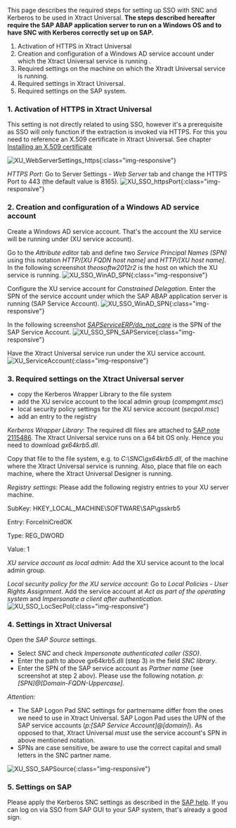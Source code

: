 This page describes the required steps for setting up SSO with SNC and Kerberos to be used in Xtract Universal.
**The steps described hereafter require the SAP ABAP application server to run on a Windows OS and to have SNC with Kerberos correctly set up on SAP.**


1. Activation of HTTPS in Xtract Universal 
2. Creation and configuration of a Windows AD service account under which the Xtract Universal service is running .
3. Required settings on the machine on which the Xtradt Universal service is running.
4. Required settings in Xtract Universal.
5. Required settings on the SAP system.


### 1. Activation of HTTPS in Xtract Universal

This setting is not directly related to using SSO, however it's a prerequisite as SSO will only function if the extraction is invoked via HTTPS. For this you need to reference an X.509 certificate in Xtract Universal. See chapter [Installing an X.509 certificate](../../security/install-x.509-Certificate) 

![XU_WebServerSettings_https](/img/content/XU_Server_Settings_Webserver_HTTPS.png){:class="img-responsive"}


*HTTPS Port*: Go to Server Settings - *Web Server* tab and change the HTTPS Port to 443 (the default value is 8165).
![XU_SSO_httpsPort](/img/content/XU_SSO_HTTPS_Port.png){:class="img-responsive"}


### 2. Creation and configuration of a Windows AD service account

Create a Windows AD service account. That's the account the XU service will be running under (XU service account).

Go to the *Attribute editor* tab and define two *Service Principal Names (SPN)* using this notation *HTTP/[XU FQDN host name]* and *HTTP/[XU host name]*. In the following screenshot *theosoftw2012r2* is the host on which the XU service is running.
![XU_SSO_WinAD_SPN](/img/content/XU_SSO_WinAD_SPN.png){:class="img-responsive"}

Configure the XU service account for *Constrained Delegation*. Enter the SPN of the service account under which the SAP ABAP application server is running (SAP Service Account).
![XU_SSO_WinAD_SPN](/img/content/XU_SSO_WinAD_Delegation.png){:class="img-responsive"}


In the following screenshot [*SAPServiceERP/do_not_care*](https://help.sap.com/viewer/e815bb97839a4d83be6c4fca48ee5777/7.5.9/DE-DE/440ebb40b9920d1be10000000a114a6b.html) is the SPN of the SAP Service Account.
![XU_SSO_SPN_SAPService](/img/content/XU_SSO_SPN_SAPService.png){:class="img-responsive"}



Have the Xtract Universal service run under the XU service account.
![XU_ServiceAccount](/img/content/XU_Service_Account.png){:class="img-responsive"}


### 3. Required settings on the Xtract Universal server

* copy the Kerberos Wrapper Library to the file system
* add the XU service account to the local admin group (*compmgmt.msc*)
* local security policy settings for the XU service account  (*secpol.msc*)
* add an entry to the registry


*Kerberos Wrapper Library*: The required dll files are attached to [SAP note 2115486](https://launchpad.support.sap.com/#/notes/2115486). The Xtract Universal service runs on a 64 bit OS only. Hence you need to download *gx64krb5.dll*.

Copy that file to the file system, e.g. to *C:\SNC\gx64krb5.dll*, of the machine where the Xtract Universal service is running.
Also, place that file on each machine, where the Xtract Universal Designer is running.  

*Registry settings*: Please add the following registry entries to your XU server machine.


SubKey:  HKEY_LOCAL_MACHINE\SOFTWARE\SAP\gsskrb5

Entry:   ForceIniCredOK

Type:    REG_DWORD

Value:   1


*XU service account as local admin*: Add the XU service acount to the local admin group.

*Local security policy for the XU service account*: Go to *Local Policies* - *User Rights Assignment*. Add the service account at *Act as part of the operating system* and *Impersonate a client after authentication*. 
![XU_SSO_LocSecPol](/img/content/XU_SSO_LocSecPol.png){:class="img-responsive"}


### 4. Settings in Xtract Universal

Open the *SAP Source* settings.
* Select *SNC* and check *Impersonate authenticated caller (SSO)*.
* Enter the path to above gx64krb5.dll (step 3) in the field  *SNC library*.
* Enter the SPN of the SAP service account as *Partner name* (see screenshot at step 2 abov). Please use the following notation. *p:[SPN]@[Domain-FQDN-Uppercase]*.  

*Attention:* 
* The SAP Logon Pad SNC settings for  partnername differ from the ones we need to use in Xtract Universal. SAP Logon Pad uses the UPN of the SAP service accounts (*p:[SAP Service Account]@[domain]*).  As opposed to that, Xtract Universal *must* use the service account's SPN in above mentioned notation.
* SPNs are case sensitive, be aware to use the correct capital and small letters in the SNC partner name.


![XU_SSO_SAPSource](/img/content/XU_SSO_SAP_Source.png){:class="img-responsive"}


### 5. Settings on SAP

Please apply the Kerberos SNC settings as described in the [SAP help](https://help.sap.com/viewer/e815bb97839a4d83be6c4fca48ee5777/7.5.9/EN-US/440ebf6c9b2b0d1ae10000000a114a6b.html). If you can log on via SSO from SAP GUI to your SAP system, that's already a good sign.
